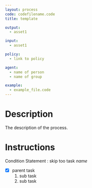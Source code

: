 ```yaml
---
layout: process
code: codefilename.code
title: template

output:
  - asset1

input:
  - asset1

policy:
  - link to policy

agent:
  - name of person
  - name of group

example:
  - example_file.code
---
```

Description
===========================================================================
The description of the process.

Instructions
===========================================================================
Condition Statement
  : skip too task _name_

- [x] parent task
  1. sub task
  2. sub task
